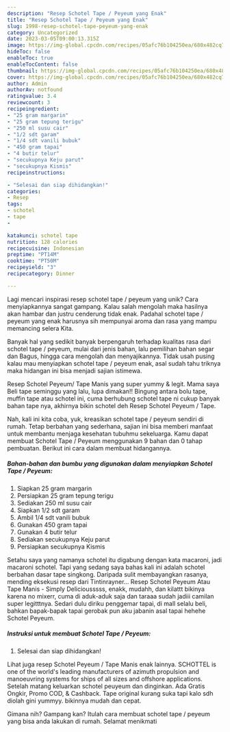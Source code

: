 ```yaml
---
description: "Resep Schotel Tape / Peyeum yang Enak"
title: "Resep Schotel Tape / Peyeum yang Enak"
slug: 1998-resep-schotel-tape-peyeum-yang-enak
category: Uncategorized
date: 2023-03-05T09:00:13.315Z
image: https://img-global.cpcdn.com/recipes/05afc76b104250ea/680x482cq70/schotel-tape-peyeum-foto-resep-utama.jpg
hideToc: false
enableToc: true
enableTocContent: false
thumbnail: https://img-global.cpcdn.com/recipes/05afc76b104250ea/680x482cq70/schotel-tape-peyeum-foto-resep-utama.jpg
cover: https://img-global.cpcdn.com/recipes/05afc76b104250ea/680x482cq70/schotel-tape-peyeum-foto-resep-utama.jpg
author: Admin
authorAv: notfound
ratingvalue: 3.4
reviewcount: 3
recipeingredient:
- "25 gram margarin"
- "25 gram tepung terigu"
- "250 ml susu cair"
- "1/2 sdt garam"
- "1/4 sdt vanili bubuk"
- "450 gram tapai"
- "4 butir telur"
- "secukupnya Keju parut"
- "secukupnya Kismis"
recipeinstructions:

- "Selesai dan siap dihidangkan!"
categories:
- Resep
tags:
- schotel
- tape
- 

katakunci: schotel tape  
nutrition: 128 calories
recipecuisine: Indonesian
preptime: "PT14M"
cooktime: "PT50M"
recipeyield: "3"
recipecategory: Dinner

---
```





Lagi mencari inspirasi resep schotel tape / peyeum yang unik? Cara menyiapkannya sangat gampang. Kalau salah mengolah maka hasilnya akan hambar dan justru cenderung tidak enak. Padahal schotel tape / peyeum yang enak harusnya sih mempunyai aroma dan rasa yang mampu memancing selera Kita.





Banyak hal yang sedikit banyak berpengaruh terhadap kualitas rasa dari schotel tape / peyeum, mulai dari jenis bahan, lalu pemilihan bahan segar dan Bagus, hingga cara mengolah dan menyajikannya. Tidak usah pusing kalau mau menyiapkan schotel tape / peyeum enak,      asal sudah tahu triknya maka hidangan ini bisa menjadi sajian istimewa.














Resep Schotel Peyeum/ Tape Manis yang super yummy &amp; legit. Mama saya Beli tape seminggu yang lalu, lupa dimakan!! Bingung antara bolu tape, muffin tape atau schotel ini, cuma berhubung schotel tape ni cukup banyak bahan tape nya, akhirnya bikin schotel deh Resep Schotel Peyeum / Tape.






Nah, kali ini kita coba, yuk, kreasikan schotel tape / peyeum sendiri di rumah. Tetap berbahan yang sederhana, sajian ini bisa memberi manfaat untuk membantu menjaga kesehatan tubuhmu sekeluarga. Kamu dapat membuat Schotel Tape / Peyeum menggunakan 9 bahan dan 0 tahap pembuatan. Berikut ini cara dalam membuat hidangannya.

<!--inarticleads1-->

##### Bahan-bahan dan bumbu yang digunakan dalam menyiapkan Schotel Tape / Peyeum:

1. Siapkan 25 gram margarin
1. Persiapkan 25 gram tepung terigu
1. Sediakan 250 ml susu cair
1. Siapkan 1/2 sdt garam
1. Ambil 1/4 sdt vanili bubuk
1. Gunakan 450 gram tapai
1. Gunakan 4 butir telur
1. Sediakan secukupnya Keju parut
1. Persiapkan secukupnya Kismis


Setahu saya yang namanya schotel itu digabung dengan kata macaroni, jadi macaroni schotel. Tapi yang sedang saya bahas kali ini adalah schotel berbahan dasar tape singkong. Daripada sulit membayangkan rasanya, mending eksekusi resep dari Tintinrayner… Resep Schotel Peyeum Atau Tape Manis - Simply Deliciousssss, enakk, mudahh, dan kilattt bikinya karena no mixerr, cuma di aduk-aduk saja dan taraaa sudah jadiii camilan super legitttnya. Sedari dulu diriku penggemar tapai, di mall selalu beli, bahkan bapak-bapak tapai gerobak pun aku jabanin asal tapai hehehe Schotel Peyeum. 

<!--inarticleads2-->

##### Instruksi untuk membuat Schotel Tape / Peyeum:


1. Selesai dan siap dihidangkan!

Lihat juga resep Schotel Peyeum / Tape Manis enak lainnya. SCHOTTEL is one of the world&#39;s leading manufacturers of azimuth propulsion and manoeuvring systems for ships of all sizes and offshore applications. Setelah matang keluarkan schotel peuyeum dan dinginkan. Ada Gratis Ongkir, Promo COD, &amp; Cashback. Tape original kurang suka tapi kalo sdh diolah gini yummyy. bikinnya mudah dan cepat. 

Gimana nih? Gampang kan? Itulah cara membuat schotel tape / peyeum yang bisa anda lakukan di rumah. Selamat menikmati
